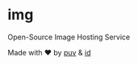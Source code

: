 # img
Open-Source Image Hosting Service

Made with ❤️ by [puv](https://twitter.com/puv) & [id](https://github.com/iidgg)